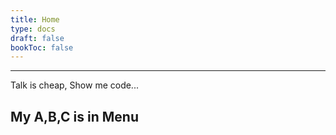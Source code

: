 ```yaml
---
title: Home
type: docs
draft: false
bookToc: false
---
```


---
Talk is cheap, Show me code...

My A,B,C is in Menu
---
